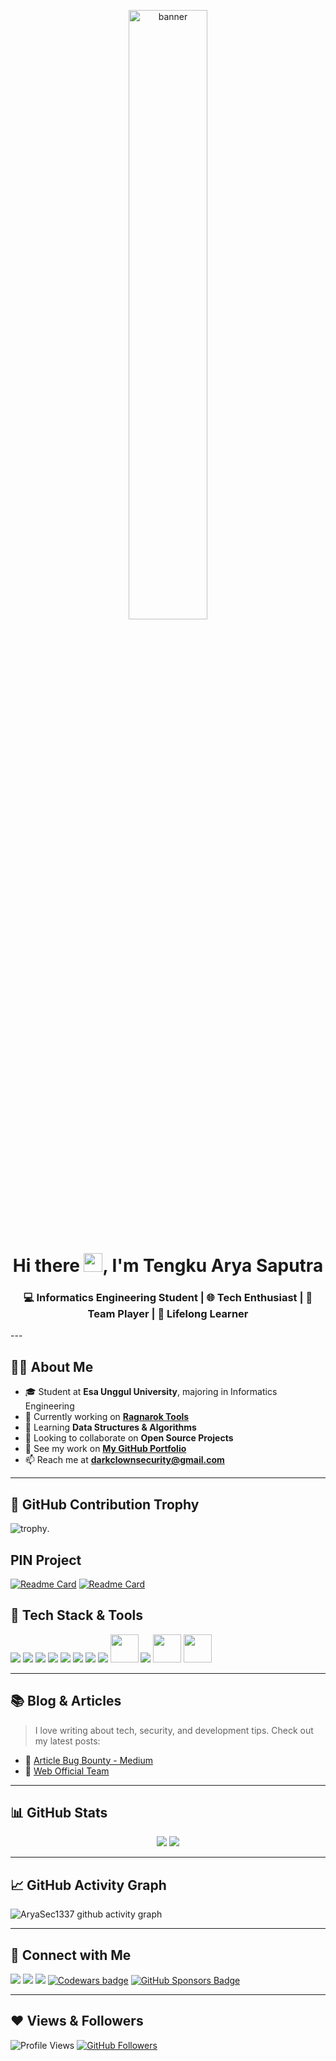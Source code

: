 <p align="center">
  <a href="#"><img width="50%" height="auto" src="https://i.imgur.com/TStr7OP.png" alt="banner"/></a>
</p>

<h1 align="center">Hi there <img src="https://raw.githubusercontent.com/MartinHeinz/MartinHeinz/master/wave.gif" height="30px" width="30px">, I'm Tengku Arya Saputra</h1>
<h3 align="center">💻 Informatics Engineering Student | 🌐 Tech Enthusiast | 🤝 Team Player | 🚀 Lifelong Learner</h3>
---

## 🙋‍♂️ About Me

- 🎓 Student at **Esa Unggul University**, majoring in Informatics Engineering  
- 🔭 Currently working on **[Ragnarok Tools](https://github.com/Aryaalfahrezi010/Ragnarok)**  
- 🌱 Learning **Data Structures & Algorithms**  
- 👯 Looking to collaborate on **Open Source Projects**  
- 💼 See my work on **[My GitHub Portfolio](https://github.com/Aryaalfahrezi010)**  
- 📫 Reach me at **darkclownsecurity@gmail.com**

---
## 🚀 GitHub Contribution Trophy

![trophy](https://github-profile-trophy.vercel.app/?username=AryaSec1337&theme=onedark).

## PIN Project

[![Readme Card](https://github-readme-stats.vercel.app/api/pin/?username=Aryasec1337&repo=CORSpect)](https://github.com/AryaSec1337/CORSpect)
[![Readme Card](https://github-readme-stats.vercel.app/api/pin/?username=Aryasec1337&repo=larapush)](https://github.com/AryaSec1337/larapush)

## 🚀 Tech Stack & Tools

<p align="left">
  <img src="https://img.icons8.com/color/48/000000/javascript.png"/>
  <img src="https://img.icons8.com/color/48/000000/html-5.png"/>
  <img src="https://img.icons8.com/color/48/000000/css3.png"/>
  <img src="https://img.icons8.com/color/48/000000/bootstrap.png"/>
  <img src="https://img.icons8.com/color/48/000000/python.png"/>
  <img src="https://img.icons8.com/color/48/000000/nodejs.png"/>
  <img src="https://img.icons8.com/fluent/50/000000/mysql-logo.png"/>
  <img src="https://img.icons8.com/color/48/000000/firebase.png"/>
  <img src="https://www.vectorlogo.zone/logos/getpostman/getpostman-icon.svg" width="45" height="45"/>
  <img src="https://img.icons8.com/color/48/000000/git.png"/>
  <img src="https://brandslogos.com/wp-content/uploads/images/php-logo-vector.svg" height="45" width="45"/>
  <img src="https://static.cdnlogo.com/logos/b/16/bash.svg" width="45" height="45"/>
</p>

---

## 📚 Blog & Articles

> I love writing about tech, security, and development tips. Check out my latest posts:

- 📝 [Article Bug Bounty - Medium](https://medium.com/AryaSec1337)
- 🚀 [Web Official Team](https://www.darkclownsecurity.org)

---

## 📊 GitHub Stats

<p align="center">
  <img src="https://github-readme-stats.vercel.app/api?username=AryaSec1337&show_icons=true&theme=react" />
  <img src="https://github-readme-stats.vercel.app/api/top-langs/?username=AryaSec1337&layout=compact&theme=react" />
</p>

---

## 📈 GitHub Activity Graph

![AryaSec1337 github activity graph](https://github-readme-activity-graph.vercel.app/graph?username=AryaSec1337&theme=react-dark)



---

## 🔗 Connect with Me

<p align="left">
  <a href="https://www.linkedin.com/in/tengku-arya-saputra-3b5031224/"><img src="https://img.icons8.com/fluent/48/000000/linkedin.png"/></a>
  <a href="https://www.instagram.com/darkclownsec.id/"><img src="https://img.icons8.com/fluent/48/000000/instagram-new.png"/></a>
  <a href="https://stackoverflow.com/users/21423521/tengku-arya-saputra"><img src="https://img.icons8.com/external-tal-revivo-shadow-tal-revivo/48/000000/external-stack-overflow-is-a-question-and-answer-site-for-professional-logo-shadow-tal-revivo.png"/></a>
  <a href="https://www.codewars.com/users/Aryaalfahrezi010"><img src="https://www.codewars.com/users/Aryaalfahrezi010/badges/small" alt="Codewars badge"></a>
  <a href="https://github.com/sponsors/Aryaalfahrezi010"><img src="https://img.shields.io/badge/GitHub%20Sponsors-Funding-informational?style=flat&logo=GitHub" alt="GitHub Sponsors Badge"/></a>
</p>

---

## ❤️ Views & Followers

<p>
  <img src="https://komarev.com/ghpvc/?username=AryaSec1337" alt="Profile Views"/>
  <a href="https://github.com/Aryaalfahrezi010?tab=followers"><img src="https://img.shields.io/github/followers/AryaSec1337?label=Followers&style=social" alt="GitHub Followers"></a>
</p>
